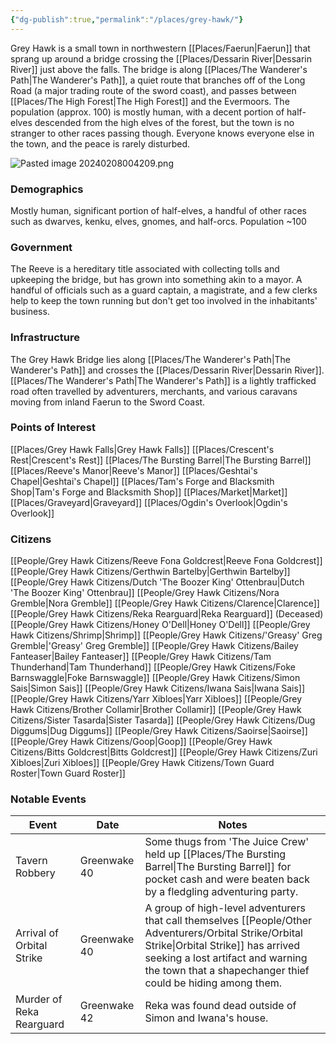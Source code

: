 ```yaml
---
{"dg-publish":true,"permalink":"/places/grey-hawk/"}
---
```


Grey Hawk is a small town in northwestern [[Places/Faerun\|Faerun]] that sprang up around a bridge crossing the [[Places/Dessarin River\|Dessarin River]] just above the falls. The bridge is along [[Places/The Wanderer's Path\|The Wanderer's Path]], a quiet route that branches off of the Long Road (a major trading route of the sword coast), and passes between [[Places/The High Forest\|The High Forest]] and the Evermoors. The population (approx. 100) is mostly human, with a decent portion of half-elves descended from the high elves of the forest, but the town is no stranger to other races passing though. Everyone knows everyone else in the town, and the peace is rarely disturbed.

![Pasted image 20240208004209.png](/img/user/Z_Attachments/Pasted%20image%2020240208004209.png)
### Demographics
Mostly human, significant portion of half-elves, a handful of other races such as dwarves, kenku, elves, gnomes, and half-orcs.  Population ~100
### Government
The Reeve is a hereditary title associated with collecting tolls and upkeeping the bridge, but has grown into something akin to a mayor. A handful of officials such as a guard captain, a magistrate, and a few clerks help to keep the town running but don't get too involved in the inhabitants' business.
### Infrastructure
The Grey Hawk Bridge lies along [[Places/The Wanderer's Path\|The Wanderer's Path]] and crosses the [[Places/Dessarin River\|Dessarin River]]. [[Places/The Wanderer's Path\|The Wanderer's Path]] is a lightly trafficked road often travelled by adventurers, merchants, and various caravans moving from inland Faerun to the Sword Coast.
### Points of Interest
[[Places/Grey Hawk Falls\|Grey Hawk Falls]]
[[Places/Crescent's Rest\|Crescent's Rest]]
[[Places/The Bursting Barrel\|The Bursting Barrel]]
[[Places/Reeve's Manor\|Reeve's Manor]]
[[Places/Geshtai's Chapel\|Geshtai's Chapel]]
[[Places/Tam's Forge and Blacksmith Shop\|Tam's Forge and Blacksmith Shop]]
[[Places/Market\|Market]]
[[Places/Graveyard\|Graveyard]]
[[Places/Ogdin's Overlook\|Ogdin's Overlook]]
### Citizens
[[People/Grey Hawk Citizens/Reeve Fona Goldcrest\|Reeve Fona Goldcrest]]
[[People/Grey Hawk Citizens/Gerthwin Bartelby\|Gerthwin Bartelby]]
[[People/Grey Hawk Citizens/Dutch 'The Boozer King' Ottenbrau\|Dutch 'The Boozer King' Ottenbrau]]
[[People/Grey Hawk Citizens/Nora Gremble\|Nora Gremble]]
[[People/Grey Hawk Citizens/Clarence\|Clarence]]
[[People/Grey Hawk Citizens/Reka Rearguard\|Reka Rearguard]] (Deceased)
[[People/Grey Hawk Citizens/Honey O'Dell\|Honey O'Dell]]
[[People/Grey Hawk Citizens/Shrimp\|Shrimp]]
[[People/Grey Hawk Citizens/'Greasy' Greg Gremble\|'Greasy' Greg Gremble]]
[[People/Grey Hawk Citizens/Bailey Fanteaser\|Bailey Fanteaser]]
[[People/Grey Hawk Citizens/Tam Thunderhand\|Tam Thunderhand]]
[[People/Grey Hawk Citizens/Foke Barnswaggle\|Foke Barnswaggle]]
[[People/Grey Hawk Citizens/Simon Sais\|Simon Sais]]
[[People/Grey Hawk Citizens/Iwana Sais\|Iwana Sais]]
[[People/Grey Hawk Citizens/Yarr Xibloes\|Yarr Xibloes]]
[[People/Grey Hawk Citizens/Brother Collamir\|Brother Collamir]]
[[People/Grey Hawk Citizens/Sister Tasarda\|Sister Tasarda]]
[[People/Grey Hawk Citizens/Dug Diggums\|Dug Diggums]]
[[People/Grey Hawk Citizens/Saoirse\|Saoirse]]
[[People/Grey Hawk Citizens/Goop\|Goop]]
[[People/Grey Hawk Citizens/Bitts Goldcrest\|Bitts Goldcrest]]
[[People/Grey Hawk Citizens/Zuri Xibloes\|Zuri Xibloes]]
[[People/Grey Hawk Citizens/Town Guard Roster\|Town Guard Roster]]
### Notable Events
| Event | Date | Notes |
| ---- | ---- | ---- |
| Tavern Robbery | Greenwake 40 | Some thugs from 'The Juice Crew' held up [[Places/The Bursting Barrel\|The Bursting Barrel]] for pocket cash and were beaten back by a fledgling adventuring party. |
| Arrival of Orbital Strike | Greenwake 40 | A group of high-level adventurers that call themselves [[People/Other Adventurers/Orbital Strike/Orbital Strike\|Orbital Strike]] has arrived seeking a lost artifact and warning the town that a shapechanger thief could be hiding among them. |
| Murder of Reka Rearguard | Greenwake 42 | Reka was found dead outside of Simon and Iwana's house.   |
